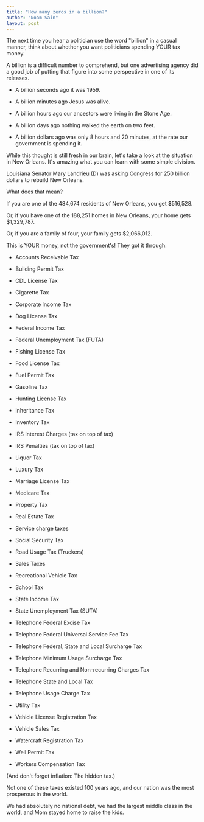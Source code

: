 ```yaml
---
title: "How many zeros in a billion?"
author: "Noam Sain"
layout: post
---
```


The next time you hear a politician use the word "billion" in a casual manner, think about whether you want politicians spending YOUR tax money.

A billion is a difficult number to comprehend, but one advertising agency did a good job of putting that figure into some perspective in one of its releases.

- A billion seconds ago it was 1959.

- A billion minutes ago Jesus was alive.

- A billion hours ago our ancestors were living in the Stone Age.

- A billion days ago nothing walked the earth on two feet.

- A billion dollars ago was only 8 hours and 20 minutes, at the rate our government is spending it.

While this thought is still fresh in our brain, let's take a look at the situation in New Orleans. It's amazing what you can learn with some simple division.

Louisiana Senator Mary Landrieu (D) was asking Congress for 250 billion dollars to rebuild New Orleans.

What does that mean?

If you are one of the 484,674 residents of New Orleans, you get $516,528.

Or, if you have one of the 188,251 homes in New Orleans, your home gets $1,329,787.

Or, if you are a family of four, your family gets $2,066,012.

This is YOUR money, not the government's! They got it through:

- Accounts Receivable Tax

- Building Permit Tax

- CDL License Tax

- Cigarette Tax

- Corporate Income Tax

- Dog License Tax

- Federal Income Tax

- Federal Unemployment Tax (FUTA)

- Fishing License Tax

- Food License Tax

- Fuel Permit Tax

- Gasoline Tax

- Hunting License Tax

- Inheritance Tax

- Inventory Tax

- IRS Interest Charges (tax on top of tax)

- IRS Penalties (tax on top of tax)

- Liquor Tax

- Luxury Tax

- Marriage License Tax

- Medicare Tax

- Property Tax

- Real Estate Tax

- Service charge taxes

- Social Security Tax

- Road Usage Tax (Truckers)

- Sales Taxes

- Recreational Vehicle Tax

- School Tax

- State Income Tax

- State Unemployment Tax (SUTA)

- Telephone Federal Excise Tax

- Telephone Federal Universal Service Fee Tax

- Telephone Federal, State and Local Surcharge Tax

- Telephone Minimum Usage Surcharge Tax

- Telephone Recurring and Non-recurring Charges Tax

- Telephone State and Local Tax

- Telephone Usage Charge Tax

- Utility Tax

- Vehicle License Registration Tax

- Vehicle Sales Tax

- Watercraft Registration Tax

- Well Permit Tax

- Workers Compensation Tax

(And don't forget inflation: The hidden tax.)

Not one of these taxes existed 100 years ago, and our nation was the most prosperous in the world.

We had absolutely no national debt, we had the largest middle class in the world, and Mom stayed home to raise the kids.

